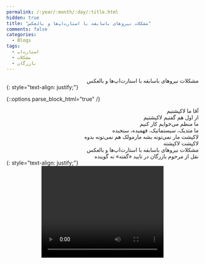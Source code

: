 ```yaml
---
permalink: /:year/:month/:day/:title.html
hidden: true
title: "مشکلات نیروهای باسابقه با استارت‌اپ‌ها و بالعکس"
comments: false
categories:
  - Blogs
tags:
  - استارت‌اپ‌
  - مشکلات
  - بازرگان
---
```


<div dir='rtl' align='right'>
مشکلات نیروهای باسابقه با استارت‌اپ‌ها و بالعکس
</div>
{: style="text-align: justify;"}
<br>

{::options parse_block_html="true" /}
<div dir='rtl' align='right'>
آقا ما لاکپشتیم<br>
از اول هم گفتیم لاکپشتیم<br>
ما منظم می‌خوایم کار کنیم<br>
ما متدیک، سیستماتیک، فهمیده، سنجیده<br>
لاکپشت مار نمی‌تونه بشه مارمولک هم نمی‌تونه بدوه<br>
لاکپشت لاکپشته<br>
مشکلات نیروهای باسابقه با استارت‌اپ‌ها و بالعکس<br>
نقل از مرحوم بازرگان در تایید «گفته» نه گوینده<br>
</div>
{: style="text-align: justify;"}

<div dir='rtl' align='center'>
<video width="320" height="240" controls autoplay>
  <source src="{{ site.baseurl }}/assets/blogs/2019/02/20/1507940118923-hysdc8.mp4" type="video/mp4">
Your browser does not support the video tag.
</video>
</div>

